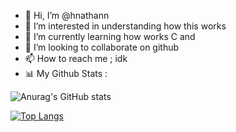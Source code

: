 - 👋 Hi, I’m @hnathann
- 👀 I’m interested in understanding how this works
- 🌱 I’m currently learning how works C and 
- 💞️ I’m looking to collaborate on github
- 📫 How to reach me ; idk
- 📊 My Github Stats : 



![Anurag's GitHub stats](https://github-readme-stats.vercel.app/api?username=hnathann&show_icons=true&theme=transparent)



[![Top Langs](https://github-readme-stats.vercel.app/api/top-langs/?username=hnathann&layout=compact)](https://github.com/anuraghazra/github-readme-stats)


<!---
hnathann/hnathann is a ✨ special ✨ repository because its `README.md` (this file) appears on your GitHub profile.
You can click the Preview link to take a look at your changes.
--->
